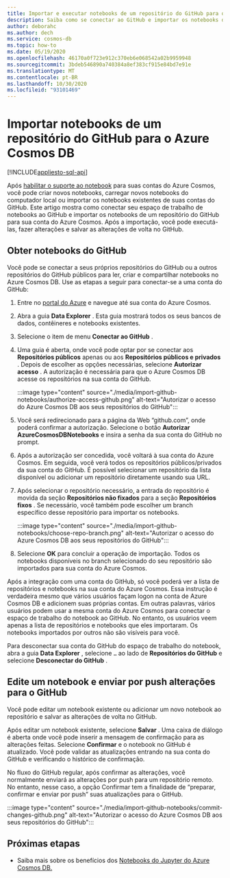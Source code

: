 ```yaml
---
title: Importar e executar notebooks de um repositório do GitHub para o Azure Cosmos DB
description: Saiba como se conectar ao GitHub e importar os notebooks de um repositório do GitHub para sua conta do Azure Cosmos. Após a importação, você pode executar, editar e salvar as alterações novamente no GitHub.
author: deborahc
ms.author: dech
ms.service: cosmos-db
ms.topic: how-to
ms.date: 05/19/2020
ms.openlocfilehash: 46170a0f723e912c370eb6e068542a02b9959948
ms.sourcegitcommit: 3bdeb546890a740384a8ef383cf915e84bd7e91e
ms.translationtype: MT
ms.contentlocale: pt-BR
ms.lasthandoff: 10/30/2020
ms.locfileid: "93101469"
---
```

# <a name="import-notebooks-from-a-github-repo-into-azure-cosmos-db"></a>Importar notebooks de um repositório do GitHub para o Azure Cosmos DB
[!INCLUDE[appliesto-sql-api](includes/appliesto-sql-api.md)]

Após [habilitar o suporte ao notebook](enable-notebooks.md) para suas contas do Azure Cosmos, você pode criar novos notebooks, carregar novos notebooks do computador local ou importar os notebooks existentes de suas contas do GitHub. Este artigo mostra como conectar seu espaço de trabalho de notebooks ao GitHub e importar os notebooks de um repositório do GitHub para sua conta do Azure Cosmos. Após a importação, você pode executá-las, fazer alterações e salvar as alterações de volta no GitHub.

## <a name="get-notebooks-from-github"></a>Obter notebooks do GitHub

Você pode se conectar a seus próprios repositórios do GitHub ou a outros repositórios do GitHub públicos para ler, criar e compartilhar notebooks no Azure Cosmos DB. Use as etapas a seguir para conectar-se a uma conta do GitHub:

1. Entre no [portal do Azure](https://portal.azure.com/) e navegue até sua conta do Azure Cosmos.

1. Abra a guia **Data Explorer** . Esta guia mostrará todos os seus bancos de dados, contêineres e notebooks existentes.

1. Selecione o item de menu **Conectar ao GitHub** .

1. Uma guia é aberta, onde você pode optar por se conectar aos **Repositórios públicos** apenas ou aos **Repositórios públicos e privados** .  Depois de escolher as opções necessárias, selecione **Autorizar acesso** . A autorização é necessária para que o Azure Cosmos DB acesse os repositórios na sua conta do GitHub.

   :::image type="content" source="./media/import-github-notebooks/authorize-access-github.png" alt-text="Autorizar o acesso do Azure Cosmos DB aos seus repositórios do GitHub":::

1. Você será redirecionado para a página da Web “github.com”, onde poderá confirmar a autorização. Selecione o botão **Autorizar AzureCosmosDBNotebooks** e insira a senha da sua conta do GitHub no prompt.

1. Após a autorização ser concedida, você voltará à sua conta do Azure Cosmos. Em seguida, você verá todos os repositórios públicos/privados da sua conta do GitHub. É possível selecionar um repositório da lista disponível ou adicionar um repositório diretamente usando sua URL.

1. Após selecionar o repositório necessário, a entrada do repositório é movida da seção **Repositórios não fixados**  para a seção **Repositórios fixos** . Se necessário, você também pode escolher um branch específico desse repositório para importar os notebooks.

   :::image type="content" source="./media/import-github-notebooks/choose-repo-branch.png" alt-text="Autorizar o acesso do Azure Cosmos DB aos seus repositórios do GitHub":::

1. Selecione **OK** para concluir a operação de importação. Todos os notebooks disponíveis no branch selecionado do seu repositório são importados para sua conta do Azure Cosmos.

Após a integração com uma conta do GitHub, só você poderá ver a lista de repositórios e notebooks na sua conta do Azure Cosmos. Essa instrução é verdadeira mesmo que vários usuários façam logon na conta de Azure Cosmos DB e adicionem suas próprias contas. Em outras palavras, vários usuários podem usar a mesma conta do Azure Cosmos para conectar o espaço de trabalho do notebook ao GitHub. No entanto, os usuários veem apenas a lista de repositórios e notebooks que eles importaram. Os notebooks importados por outros não são visíveis para você.

Para desconectar sua conta do GitHub do espaço de trabalho do notebook, abra a guia **Data Explorer** , selecione `…` ao lado de **Repositórios do GitHub** e selecione **Desconectar do GitHub** .

## <a name="edit-a-notebook-and-push-changes-to-github"></a>Edite um notebook e enviar por push alterações para o GitHub

Você pode editar um notebook existente ou adicionar um novo notebook ao repositório e salvar as alterações de volta no GitHub.

Após editar um notebook existente, selecione **Salvar** . Uma caixa de diálogo é aberta onde você pode inserir a mensagem de confirmação para as alterações feitas. Selecione **Confirmar** e o notebook no GitHub é atualizado. Você pode validar as atualizações entrando na sua conta do GitHub e verificando o histórico de confirmação.

No fluxo do GitHub regular, após confirmar as alterações, você normalmente enviará as alterações por push para um repositório remoto. No entanto, nesse caso, a opção Confirmar tem a finalidade de “preparar, confirmar e enviar por push” suas atualizações para o GitHub.

:::image type="content" source="./media/import-github-notebooks/commit-changes-github.png" alt-text="Autorizar o acesso do Azure Cosmos DB aos seus repositórios do GitHub":::

## <a name="next-steps"></a>Próximas etapas

* Saiba mais sobre os benefícios dos [Notebooks do Jupyter do Azure Cosmos DB.](cosmosdb-jupyter-notebooks.md)

